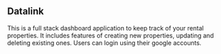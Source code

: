 ## Datalink
This is a full stack dashboard application to keep track of your rental properties. It includes features of creating new properties, updating and deleting existing ones. Users can login using their google accounts.
